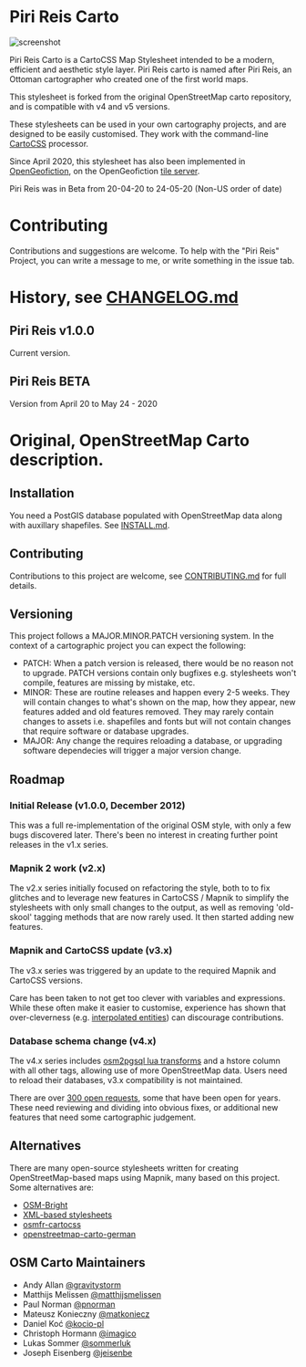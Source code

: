 # Piri Reis Carto

![screenshot](https://raw.github.com/gravitystorm/openstreetmap-carto/master/preview.png)

Piri Reis Carto is a CartoCSS Map Stylesheet intended to be a modern, efficient and aesthetic style layer. 
Piri Reis carto is named after Piri Reis, an Ottoman cartographer who created one of the first world maps. 

This stylesheet is forked from the original OpenStreetMap carto repository, and is compatible with v4 and v5 versions. 

These stylesheets can be used in your own cartography projects, and are designed
to be easily customised. They work with the command-line [CartoCSS](https://github.com/mapbox/carto) processor.

Since April 2020, this stylesheet has also been implemented in [OpenGeofiction](https://www.opengeofiction.net), on the OpenGeofiction [tile server](https://tile.opengeofiction.net/util/ogfcarto.html?map=C/5/31.39116/71.27930).

Piri Reis was in Beta from 20-04-20 to 24-05-20 (Non-US order of date)

# Contributing

Contributions and suggestions are welcome. To help with the "Piri Reis" Project, you can write a message to me, or write something in the issue tab.

# History, see [CHANGELOG.md](Changelog.md)

## Piri Reis v1.0.0 
Current version. 

## Piri Reis BETA
Version from April 20 to May 24 - 2020

# Original, OpenStreetMap Carto description.

## Installation

You need a PostGIS database populated with OpenStreetMap data along with auxillary shapefiles.
See [INSTALL.md](INSTALL.md).

## Contributing

Contributions to this project are welcome, see [CONTRIBUTING.md](CONTRIBUTING.md)
for full details.

## Versioning

This project follows a MAJOR.MINOR.PATCH versioning system. In the context of a
cartographic project you can expect the following:

* PATCH: When a patch version is released, there would be no reason not to
  upgrade. PATCH versions contain only bugfixes e.g. stylesheets won't compile,
  features are missing by mistake, etc.
* MINOR: These are routine releases and happen every 2-5 weeks. They will
  contain changes to what's shown on the map, how they appear, new features
  added and old features removed. They may rarely contain changes to assets i.e.
  shapefiles and fonts but will not contain changes that require software or
  database upgrades.
* MAJOR: Any change the requires reloading a database, or upgrading software
  dependecies will trigger a major version change.

## Roadmap

### Initial Release (v1.0.0, December 2012)

This was a full re-implementation of the original OSM style, with only a few bugs discovered later. There's been
no interest in creating further point releases in the v1.x series.

### Mapnik 2 work (v2.x)

The v2.x series initially focused on refactoring the style, both to to fix
glitches and to leverage new features in CartoCSS / Mapnik to simplify the
stylesheets with only small changes to the output, as well as removing 'old-skool'
tagging methods that are now rarely used. It then started adding new features.

### Mapnik and CartoCSS update (v3.x)

The v3.x series was triggered by an update to the required Mapnik and CartoCSS
versions.

Care has been taken to not get too clever with variables and expressions. While
these often make it easier to customise, experience has shown that over-cleverness
(e.g. [interpolated entities][cleverness]) can discourage contributions.

[issues]: https://github.com/gravitystorm/openstreetmap-carto/issues
[cleverness]: https://github.com/openstreetmap/mapnik-stylesheets/blob/master/inc/settings.xml.inc.template#L16

### Database schema change (v4.x)

The v4.x series includes [osm2pgsql lua transforms](https://github.com/openstreetmap/osm2pgsql/blob/master/docs/lua.md)
and a hstore column with all other tags, allowing use of more OpenStreetMap data. Users need
to reload their databases, v3.x compatibility is not maintained.

There are over [300 open requests][issues], some that have been open for years.
These need reviewing and dividing into obvious fixes, or additional new features
that need some cartographic judgement.

## Alternatives

There are many open-source stylesheets written for creating OpenStreetMap-based
maps using Mapnik, many based on this project. Some alternatives are:

* [OSM-Bright](https://github.com/mapbox/osm-bright)
* [XML-based stylesheets](https://trac.openstreetmap.org/browser/subversion/applications/rendering/mapnik)
* [osmfr-cartocss](https://github.com/cquest/osmfr-cartocss)
* [openstreetmap-carto-german](https://github.com/giggls/openstreetmap-carto-de)

## OSM Carto Maintainers

* Andy Allan [@gravitystorm](https://github.com/gravitystorm/)
* Matthijs Melissen [@matthijsmelissen](https://github.com/matthijsmelissen/)
* Paul Norman [@pnorman](https://github.com/pnorman/)
* Mateusz Konieczny [@matkoniecz](https://github.com/matkoniecz/)
* Daniel Koć [@kocio-pl](https://github.com/kocio-pl)
* Christoph Hormann [@imagico](https://github.com/imagico)
* Lukas Sommer [@sommerluk](https://github.com/sommerluk)
* Joseph Eisenberg [@jeisenbe](https://github.com/jeisenbe)
